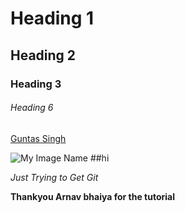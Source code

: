 # Heading 1

## Heading 2

### Heading 3

###### Heading 6


[Guntas Singh](http://your.link/here)

![My Image Name](http://link/to/image.jpg)  ##hi 

_Just Trying to Get Git_

**Thankyou Arnav bhaiya for the tutorial**

